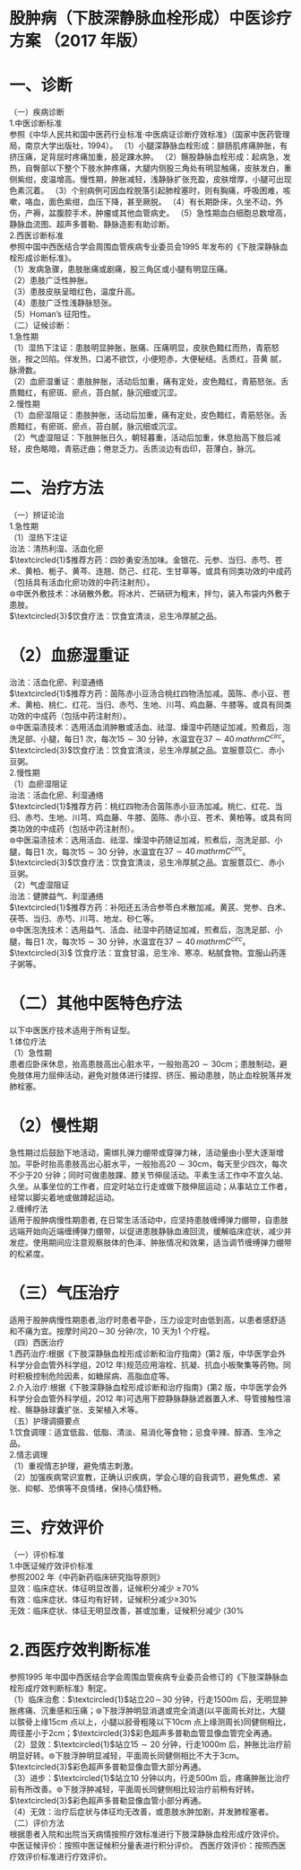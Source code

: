 # 股肿病（下肢深静脉血栓形成）中医诊疗方案 （2017 年版）  
# 一、诊断  
（一）疾病诊断  
1.中医诊断标准  
参照《中华人民共和国中医药行业标准·中医病证诊断疗效标准》（国家中医药管理局，南京大学出版社，1994）。 （1）小腿深静脉血栓形成：腓肠肌疼痛肿胀，有挤压痛，足背屈时疼痛加重，胫足踝水肿。 （2）髂股静脉血栓形成：起病急，发热，自臀部以下整个下肢水肿疼痛，大腿内侧股三角处有明显触痛，皮肤发白，重侧紫绀，皮温增高。慢性期，肿胀减轻，浅静脉扩张充盈，皮肤增厚，小腿可出现色素沉着。 （3）个别病例可因血栓脱落引起肺栓塞时，则有胸痛，呼吸困难，咳嗽，咯血，面色紫绀，血压下降，甚至厥脱。 （4）有长期卧床，久坐不动，外伤，产褥，盆腹腔手术，肿瘤或其他血管病史。 （5）急性期血白细胞总数增高，静脉血流图、超声多普勒、静脉造影有助诊断。  
2.西医诊断标准  
参照中国中西医结合学会周围血管疾病专业委员会1995 年发布的《下肢深静脉血栓形成诊断标准》。  
（1）发病急骤，患肢胀痛或剧痛，股三角区或小腿有明显压痛。  
（2）患肢广泛性肿胀。  
（3）患肢皮肤呈暗红色，温度升高。  
（4）患肢广泛性浅静脉怒张。  
（5）Homan’s 征阳性。  
（二）证候诊断：  
1.急性期  
（1）湿热下注证：患肢明显肿胀，胀痛、压痛明显，皮肤色黯红而热，青筋怒张，按之凹陷。伴发热，口渴不欲饮，小便短赤，大便秘结。舌质红，苔黄 腻，脉滑数。  
（2）血瘀湿重证：患肢肿胀，活动后加重，痛有定处，皮色黯红，青筋怒张。舌质黯红，有瘀斑、瘀点，苔白腻，脉沉细或沉涩。  
2.慢性期  
（1）血瘀湿阻证：患肢肿胀，活动后加重，痛有定处，皮色黯红，青筋怒张。舌质黯红，有瘀斑、瘀点，苔白腻，脉沉细或沉涩。  
（2）气虚湿阻证：下肢肿胀日久，朝轻暮重，活动后加重，休息抬高下肢后减轻，皮色略暗，青筋迂曲；倦怠乏力。舌质淡边有齿印，苔薄白，脉沉。  
# 二、治疗方法  
（一）辨证论治  
1.急性期  
（1）湿热下注证  
治法：清热利湿、活血化瘀  
$\textcircled{1}$推荐方药：四妙勇安汤加味。金银花、元参、当归、赤芍、苍术、黄柏、栀子、黄芩、连翘、防己、红花、生甘草等。或具有同类功效的中成药（包括具有活血化瘀功效的中药注射剂）。  
$\circledcirc$中医外敷技术：冰硝散外敷。将冰片、芒硝研为粗末，拌匀，装入布袋内外敷于患肢。  
$\textcircled{3}$饮食疗法：饮食宜清淡，忌生冷厚腻之品。  
# （2）血瘀湿重证  
治法：活血化瘀、利湿通络  
$\textcircled{1}$推荐方药：茵陈赤小豆汤合桃红四物汤加减。茵陈、赤小豆、苍术、黄柏、桃仁、红花、当归、赤芍、生地、川芎、鸡血藤、牛膝等。或具有同类功效的中成药（包括中药注射剂）。  
$\circledcirc$中医溻渍技术：选用活血消肿散或活血、祛湿、燥湿中药随证加减，煎煮后，泡洗足部、小腿，每日1 次，每次$15{\sim}30$ 分钟，水温宜在$37{\sim}40\,mathrm{C}^{circ}$。  
$\textcircled{3}$饮食疗法：饮食宜清淡，忌生冷厚腻之品。宜服薏苡仁、赤小豆粥。  
2.慢性期  
（1）血瘀湿阻证  
治法：活血化瘀、利湿通络  
$\textcircled{1}$推荐方药：桃红四物汤合茵陈赤小豆汤加减。桃仁、红花、当归、赤芍、生地、川芎、鸡血藤、牛膝、茵陈、赤小豆、苍术、黄柏等。或具有同类功效的中成药（包括中药注射剂）。  
$\circledcirc$中医溻渍技术：选用活血、祛湿、燥湿中药随证加减，煎煮后，泡洗足部、小腿，每日1 次，每次$15{\sim}30$ 分钟，水温宜在$37{\sim}40\,mathrm{C}^{circ}$。  
$\textcircled{3}$饮食疗法：饮食宜清淡，忌生冷厚腻之品。宜服薏苡仁、赤小豆粥。  
（2）气虚湿阻证  
治法：健脾益气、利湿通络  
$\textcircled{1}$推荐方药：补阳还五汤合参苓白术散加减。黄芪、党参、白术、茯苓、当归、赤芍、川芎、地龙、砂仁等。  
$\circledcirc$中医泡洗技术：选用益气、活血、祛湿中药随证加减，煎煮后，泡洗足部、小腿，每日1 次，每次$15{\sim}30$ 分钟，水温宜在$37{\sim}40\,mathrm{C}^{circ}$。  
$\textcircled{3}$ 饮食疗法：宜食甘温，忌生冷、寒凉、粘腻食物。宜服山药莲子粥等。  
# （二）其他中医特色疗法  
以下中医医疗技术适用于所有证型。  
1.体位疗法  
（1）急性期  
患者应卧床休息，抬高患肢高出心脏水平，一般抬高$20{\sim}30\mathrm{cm}$；患肢制动，避免肢体用力屈伸活动，避免对肢体进行揉捏、挤压、搬动患肢，防止血栓脱落并发肺栓塞。  
# （2）慢性期  
急性期过后鼓励下地活动，需绑扎弹力绷带或穿弹力袜，活动量由小至大逐渐增加。平卧时抬高患肢高出心脏水平，一般抬高$20{\sim}30\mathrm{cm}$，每天至少四次，每次不少于20 分钟；同时可做患肢踝、膝关节伸屈活动。平素生活工作中不宜久站、久坐。从事坐位的工作者，应定时站立行走或做下肢伸屈运动；从事站立工作者，经常以脚尖着地或做蹲起运动。  
2.缠缚疗法  
适用于股肿病慢性期患者, 在日常生活活动中，应坚持患肢缠缚弹力绷带，自患肢远端开始向近端缠缚弹力绷带，以促进患肢静脉血液回流，缓解临床症状，减少并发症。使用期间应注意观察肢体的色泽、肿胀情况和效果，适当调节缠缚弹力绷带的松紧度。  
# （三）气压治疗  
适用于股肿病慢性期患者,治疗时患者平卧，压力设定时由低到高，以患者感舒适和不痛为宜。按摩时间$20\!\sim\!30$ 分钟/次，10 天为1 个疗程。  
（四）西医治疗  
1.西药治疗:根据《下肢深静脉血栓形成诊断和治疗指南》(第2 版，中华医学会外科学分会血管外科学组，2012 年)规范应用溶栓、抗凝、抗血小板聚集等药物。同时积极控制危险因素，如糖尿病、高脂血症等。  
2.介入治疗:根据《下肢深静脉血栓形成诊断和治疗指南》(第2 版，中华医学会外科学分会血管外科学组，2012 年)可选用下腔静脉静脉滤器置入术、导管接触性溶栓、髂静脉球囊扩张、支架植入术等。  
（五）护理调摄要点  
1.饮食调理：适宜低盐、低脂、清淡、易消化等食物；忌食辛辣、醇酒、生冷之品。  
2.情志调理  
（1）重视情志护理，避免情志刺激。  
（2）加强疾病常识宣教，正确认识疾病，学会心理的自我调节，避免焦虑、紧张、抑郁、恐惧等不良情绪，保持心情舒畅。  
# 三、疗效评价  
（一）评价标准  
1.中医证候疗效评价标准  
参照2002 年《中药新药临床研究指导原则》  
显效：临床症状、体征明显改善，证候积分减少 $\geqslant\!70\%$  
有效：临床症状、体征均有好转，证候积分减少≥$30\%$  
无效：临床症状、体征无明显改善，甚或加重，证候积分减少 $\langle30\%$  
# 2.西医疗效判断标准  
参照1995 年中国中西医结合学会周围血管疾病专业委员会修订的《下肢深静脉血栓形成疗效判断标准》制定。  
（1）临床治愈：$\textcircled{1}$站立$20\!\sim\!30$ 分钟，行走$1500\mathrm{m}$ 后，无明显肿胀疼痛、沉重感和压痛；$\circledcirc$下肢浮肿明显消退或完全消退(以平面周长对比，大腿以髌骨上缘15cm 点以上，小腿以胫骨粗隆以下$10\mathrm{cm}$ 点上缘测周长)同健侧相比，周径差小于$2\mathrm{cm}$；$\textcircled{3}$彩色超声多普勒血管显像血管完全再通。  
（2）显效：$\textcircled{1}$站立$15{\sim}20$ 分钟，行走$1000\mathrm{m}$ 后，肿胀比治疗前明显好转。$\circledcirc$下肢浮肿明显减轻，平面周长同健侧相比不大于$\mathrm{3cm}$。$\textcircled{3}$彩色超声多普勒显像血管大部分再通。  
（3）进步：$\textcircled{1}$站立10 分钟以内，行走$500\mathrm{m}$ 后，疼痛肿胀比治疗前有所改善。$\circledcirc$下肢浮肿减轻，平面周长同健侧相比较治疗前稍有好转。$\textcircled{3}$彩色超声多普勒显像血管小部分再通。  
（4）无效：治疗后症状与体征均无改善，或患肢水肿加剧，并发肺栓塞者。  
（二）评价方法  
根据患者入院和出院当天病情按照疗效标准进行下肢深静脉血栓形成疗效评价。  
中医证候评价：按照中医证候积分量表进行积分评价。 西医疗效评价：按照西医疗效评价标准进行疗效评价。  